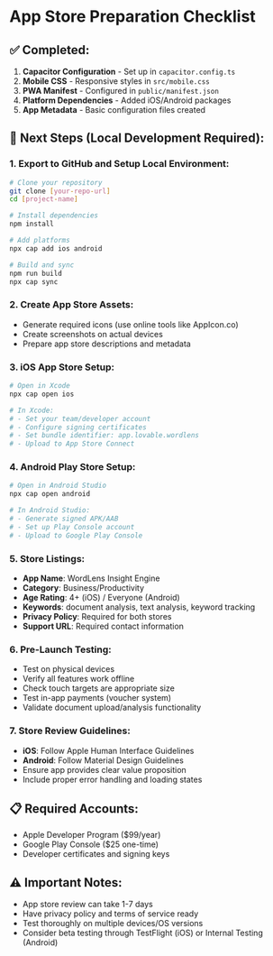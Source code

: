 
# App Store Preparation Checklist

## ✅ Completed:
1. **Capacitor Configuration** - Set up in `capacitor.config.ts`
2. **Mobile CSS** - Responsive styles in `src/mobile.css`
3. **PWA Manifest** - Configured in `public/manifest.json`
4. **Platform Dependencies** - Added iOS/Android packages
5. **App Metadata** - Basic configuration files created

## 🔄 Next Steps (Local Development Required):

### 1. Export to GitHub and Setup Local Environment:
```bash
# Clone your repository
git clone [your-repo-url]
cd [project-name]

# Install dependencies
npm install

# Add platforms
npx cap add ios android

# Build and sync
npm run build
npx cap sync
```

### 2. Create App Store Assets:
- Generate required icons (use online tools like AppIcon.co)
- Create screenshots on actual devices
- Prepare app store descriptions and metadata

### 3. iOS App Store Setup:
```bash
# Open in Xcode
npx cap open ios

# In Xcode:
# - Set your team/developer account
# - Configure signing certificates
# - Set bundle identifier: app.lovable.wordlens
# - Upload to App Store Connect
```

### 4. Android Play Store Setup:
```bash
# Open in Android Studio
npx cap open android

# In Android Studio:
# - Generate signed APK/AAB
# - Set up Play Console account
# - Upload to Google Play Console
```

### 5. Store Listings:
- **App Name**: WordLens Insight Engine
- **Category**: Business/Productivity
- **Age Rating**: 4+ (iOS) / Everyone (Android)
- **Keywords**: document analysis, text analysis, keyword tracking
- **Privacy Policy**: Required for both stores
- **Support URL**: Required contact information

### 6. Pre-Launch Testing:
- Test on physical devices
- Verify all features work offline
- Check touch targets are appropriate size
- Test in-app payments (voucher system)
- Validate document upload/analysis functionality

### 7. Store Review Guidelines:
- **iOS**: Follow Apple Human Interface Guidelines
- **Android**: Follow Material Design Guidelines
- Ensure app provides clear value proposition
- Include proper error handling and loading states

## 📋 Required Accounts:
- Apple Developer Program ($99/year)
- Google Play Console ($25 one-time)
- Developer certificates and signing keys

## ⚠️ Important Notes:
- App store review can take 1-7 days
- Have privacy policy and terms of service ready
- Test thoroughly on multiple devices/OS versions
- Consider beta testing through TestFlight (iOS) or Internal Testing (Android)

